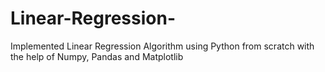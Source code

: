 # Linear-Regression-
Implemented Linear Regression Algorithm using Python from scratch with the help of Numpy, Pandas and Matplotlib
